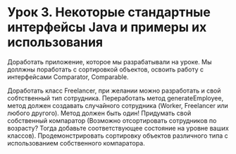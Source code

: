 # Урок 3. Некоторые стандартные интерфейсы Java и примеры их использования
Доработать приложение, которое мы разрабатывали на уроке. Мы доллжны поработать с сортировкой объектов, освоить работу с интерфейсами Comparator, Comparable.

Доработать класс Freelancer, при желании можно разработать и свой собтственный тип сотрудника.
Переработать метод generateEmployee, метод должен создавать случайного сотрудника (Worker, Freelancer или любого другого). Метод должен быть один!
Придумать свой собственный компаратор (Возможно отсортировать сотрудников по возрасту? Тогда добавьте соответствующее состояние на уровне ваших классов).
Продемонстрировать сортировку объектов различного типа с использованием собственного компаратора.
